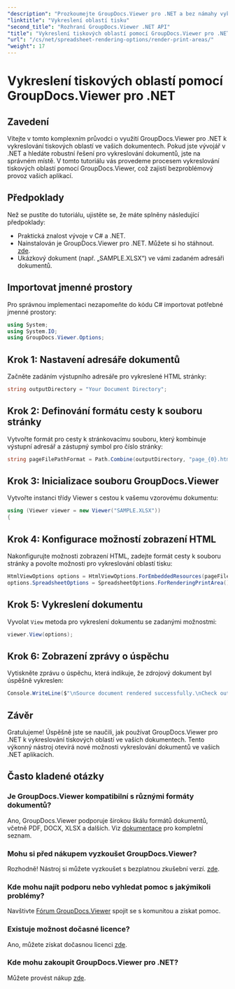 ```yaml
---
"description": "Prozkoumejte GroupDocs.Viewer pro .NET a bez námahy vykreslujte oblasti tisku v různých formátech dokumentů. Vyzkoušejte si bezplatnou zkušební verzi hned teď!"
"linktitle": "Vykreslení oblastí tisku"
"second_title": "Rozhraní GroupDocs.Viewer .NET API"
"title": "Vykreslení tiskových oblastí pomocí GroupDocs.Viewer pro .NET"
"url": "/cs/net/spreadsheet-rendering-options/render-print-areas/"
"weight": 17
---
```


# Vykreslení tiskových oblastí pomocí GroupDocs.Viewer pro .NET

## Zavedení
Vítejte v tomto komplexním průvodci o využití GroupDocs.Viewer pro .NET k vykreslování tiskových oblastí ve vašich dokumentech. Pokud jste vývojář v .NET a hledáte robustní řešení pro vykreslování dokumentů, jste na správném místě. V tomto tutoriálu vás provedeme procesem vykreslování tiskových oblastí pomocí GroupDocs.Viewer, což zajistí bezproblémový provoz vašich aplikací.
## Předpoklady
Než se pustíte do tutoriálu, ujistěte se, že máte splněny následující předpoklady:
- Praktická znalost vývoje v C# a .NET.
- Nainstalován je GroupDocs.Viewer pro .NET. Můžete si ho stáhnout. [zde](https://releases.groupdocs.com/viewer/net/).
- Ukázkový dokument (např. „SAMPLE.XLSX“) ve vámi zadaném adresáři dokumentů.
## Importovat jmenné prostory
Pro správnou implementaci nezapomeňte do kódu C# importovat potřebné jmenné prostory:
```csharp
using System;
using System.IO;
using GroupDocs.Viewer.Options;
```
## Krok 1: Nastavení adresáře dokumentů
Začněte zadáním výstupního adresáře pro vykreslené HTML stránky:
```csharp
string outputDirectory = "Your Document Directory";
```
## Krok 2: Definování formátu cesty k souboru stránky
Vytvořte formát pro cesty k stránkovacímu souboru, který kombinuje výstupní adresář a zástupný symbol pro číslo stránky:
```csharp
string pageFilePathFormat = Path.Combine(outputDirectory, "page_{0}.html");
```
## Krok 3: Inicializace souboru GroupDocs.Viewer
Vytvořte instanci třídy Viewer s cestou k vašemu vzorovému dokumentu:
```csharp
using (Viewer viewer = new Viewer("SAMPLE.XLSX"))
{
```
## Krok 4: Konfigurace možností zobrazení HTML
Nakonfigurujte možnosti zobrazení HTML, zadejte formát cesty k souboru stránky a povolte možnosti pro vykreslování oblastí tisku:
```csharp
HtmlViewOptions options = HtmlViewOptions.ForEmbeddedResources(pageFilePathFormat);
options.SpreadsheetOptions = SpreadsheetOptions.ForRenderingPrintArea();
```
## Krok 5: Vykreslení dokumentu
Vyvolat `View` metoda pro vykreslení dokumentu se zadanými možnostmi:
```csharp
viewer.View(options);
```
## Krok 6: Zobrazení zprávy o úspěchu
Vytiskněte zprávu o úspěchu, která indikuje, že zdrojový dokument byl úspěšně vykreslen:
```csharp
Console.WriteLine($"\nSource document rendered successfully.\nCheck output in {outputDirectory}.");
```
## Závěr
Gratulujeme! Úspěšně jste se naučili, jak používat GroupDocs.Viewer pro .NET k vykreslování tiskových oblastí ve vašich dokumentech. Tento výkonný nástroj otevírá nové možnosti vykreslování dokumentů ve vašich .NET aplikacích.
## Často kladené otázky
### Je GroupDocs.Viewer kompatibilní s různými formáty dokumentů?
Ano, GroupDocs.Viewer podporuje širokou škálu formátů dokumentů, včetně PDF, DOCX, XLSX a dalších. Viz [dokumentace](https://tutorials.groupdocs.com/viewer/net/) pro kompletní seznam.
### Mohu si před nákupem vyzkoušet GroupDocs.Viewer?
Rozhodně! Nástroj si můžete vyzkoušet s bezplatnou zkušební verzí. [zde](https://releases.groupdocs.com/).
### Kde mohu najít podporu nebo vyhledat pomoc s jakýmikoli problémy?
Navštivte [Fórum GroupDocs.Viewer](https://forum.groupdocs.com/c/viewer/9) spojit se s komunitou a získat pomoc.
### Existuje možnost dočasné licence?
Ano, můžete získat dočasnou licenci [zde](https://purchase.groupdocs.com/temporary-license/).
### Kde mohu zakoupit GroupDocs.Viewer pro .NET?
Můžete provést nákup [zde](https://purchase.groupdocs.com/buy).